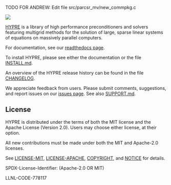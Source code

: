 TODO FOR ANDREW:
Edit file src/parcsr_mv/new_commpkg.c


<!--
Copyright (c) 1998 Lawrence Livermore National Security, LLC and other
HYPRE Project Developers. See the top-level COPYRIGHT file for details.

SPDX-License-Identifier: (Apache-2.0 OR MIT)
-->

![](src/docs/hypre-wwords.png)


[HYPRE](http://www.llnl.gov/casc/hypre/) is a library of high performance
preconditioners and solvers featuring multigrid methods for the solution of
large, sparse linear systems of equations on massively parallel computers.

For documentation, see our [readthedocs page](https://hypre.readthedocs.io/en/latest/).

To install HYPRE, please see either the documentation or the file [INSTALL.md](./INSTALL.md).

An overview of the HYPRE release history can be found in the file [CHANGELOG](./CHANGELOG).

We appreciate feedback from users.  Please submit comments, suggestions, and
report issues on our [issues page](https://github.com/hypre-space/hypre/issues).
See also [SUPPORT.md](./SUPPORT.md).


License
----------------

HYPRE is distributed under the terms of both the MIT license and the Apache
License (Version 2.0). Users may choose either license, at their option.

All new contributions must be made under both the MIT and Apache-2.0 licenses.

See [LICENSE-MIT](./LICENSE-MIT), [LICENSE-APACHE](./LICENSE-APACHE),
[COPYRIGHT](./COPYRIGHT), and [NOTICE](./NOTICE) for details.

SPDX-License-Identifier: (Apache-2.0 OR MIT)

LLNL-CODE-778117

